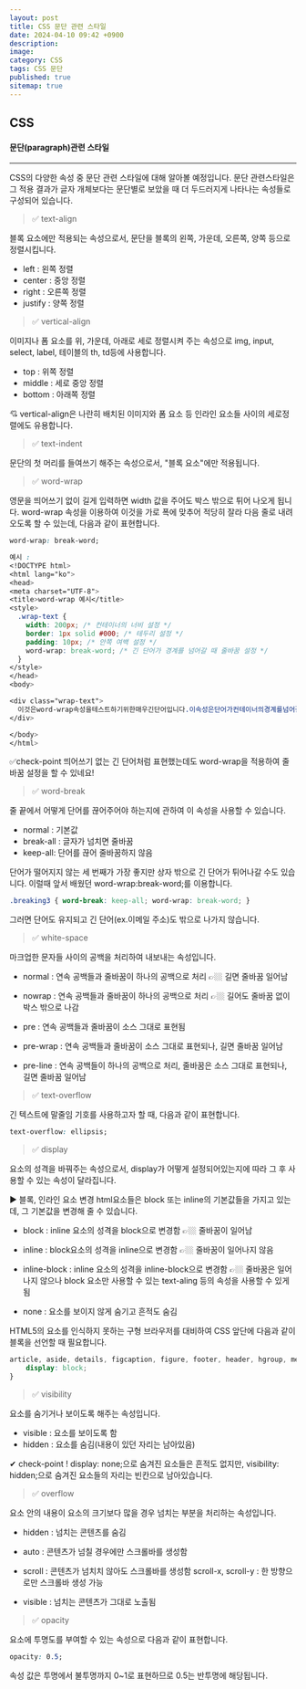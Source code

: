 ```yaml
---
layout: post
title: CSS 문단 관련 스타일
date: 2024-04-10 09:42 +0900
description: 
image: 
category: CSS
tags: CSS 문단
published: true
sitemap: true
---
```


## CSS 

#### 문단(paragraph)관련 스타일

<hr />

CSS의 다양한 속성 중 문단 관련 스타일에 대해 알아볼 예정입니다.
문단 관련스타일은 그 적용 결과가 글자 개체보다는 문단별로 보았을 때 더 두드러지게 나타나는 속성들로 구성되어 있습니다.

>  ✅ text-align

블록 요소에만 적용되는 속성으로서, 문단을 블록의 왼쪽, 가운데, 오른쪽, 양쪽 등으로 정렬시킵니다.

- left : 왼쪽 정렬
- center : 중앙 정렬
- right : 오른쪽 정렬
- justify : 양쪽 정렬

> ✅ vertical-align

이미지나 폼 요소를 위, 가운데, 아래로 세로 정렬시켜 주는 속성으로 img, input, select, label, 테이블의 th, td등에 사용합니다.

- top : 위쪽 정렬
- middle : 세로 중앙 정렬
- bottom : 아래쪽 정렬

💘 vertical-align은 나란히 배치된 이미지와 폼 요소 등 인라인 요소들 사이의 세로정렬에도 유용합니다.

> ✅ text-indent

문단의 첫 머리를 들여쓰기 해주는 속성으로서, "블록 요소"에만 적용됩니다.

> ✅ word-wrap

영문을 띄어쓰기 없이 길게 입력하면 width 값을 주어도 박스 밖으로 튀어 나오게 됩니다.
word-wrap 속성을 이용하여 이것을 가로 폭에 맞추어 적당히 잘라 다음 줄로 내려오도록 할 수 있는데, 다음과 같이 표현합니다.

````css
word-wrap: break-word;

예시 : 
<!DOCTYPE html>
<html lang="ko">
<head>
<meta charset="UTF-8">
<title>word-wrap 예시</title>
<style>
  .wrap-text {
    width: 200px; /* 컨테이너의 너비 설정 */
    border: 1px solid #000; /* 테두리 설정 */
    padding: 10px; /* 안쪽 여백 설정 */
    word-wrap: break-word; /* 긴 단어가 경계를 넘어갈 때 줄바꿈 설정 */
  }
</style>
</head>
<body>

<div class="wrap-text">
  이것은word-wrap속성을테스트하기위한매우긴단어입니다.이속성은단어가컨테이너의경계를넘어갈때줄바꿈을하도록합니다.
</div>

</body>
</html>
````

✅check-point
띄어쓰기 없는 긴 단어처럼 표현했는데도 word-wrap을 적용하여 줄바꿈 설정을 할 수 있네요!

>✅ word-break

줄 끝에서 어떻게 단어를 끊어주어야 하는지에 관하여 이 속성을 사용할 수 있습니다.

- normal : 기본값
- break-all : 글자가 넘치면 줄바꿈
- keep-all: 단어를 끊어 줄바꿈하지 않음

단어가 떨어지지 않는 세 번째가 가장 좋지만 상자 밖으로 긴 단어가 튀어나갈 수도 있습니다.
이럴때 앞서 배웠던 word-wrap:break-word;를 이용합니다.

````css
.breaking3 { word-break: keep-all; word-wrap: break-word; }
````
그러면 단어도 유지되고 긴 단어(ex.이메일 주소)도 밖으로 나가지 않습니다.


> ✅ white-space

마크업한 문자들 사이의 공백을 처리하여 내보내는 속성입니다.

- normal : 연속 공백들과 줄바꿈이 하나의 공백으로 처리 👉🏼 길면 줄바꿈 일어남

- nowrap : 연속 공백들과 줄바꿈이 하나의 공백으로 처리 👉🏼 길어도 줄바꿈 없이 박스 밖으로 나감

- pre : 연속 공백들과 줄바꿈이 소스 그대로 표현됨

- pre-wrap : 연속 공백들과 줄바꿈이 소스 그대로 표현되나, 길면 줄바꿈 일어남

- pre-line : 연속 공백들이 하나의 공백으로 처리, 줄바꿈은 소스 그대로 표현되나, 길면 줄바꿈 일어남

> ✅ text-overflow

긴 텍스트에 말줄임 기호를 사용하고자 할 때, 다음과 같이 표현합니다.

````css
text-overflow: ellipsis;
````

> ✅ display

요소의 성격을 바꿔주는 속성으로서, display가 어떻게 설정되어있는지에 따라 그 후 사용할 수 있는 속성이 달라집니다.

▶ 블록, 인라인 요소 변경
html요소들은 block 또는 inline의 기본값들을 가지고 있는데, 그 기본값을 변경해 줄 수 있습니다.

- block : inline 요소의 성격을 block으로 변경함 👉🏼 줄바꿈이 일어남

- inline : block요소의 성격을 inline으로 변경함 👉🏼 줄바꿈이 일어나지 않음

- inline-block : inline 요소의 성격을 inline-block으로 변경함 👉🏼 줄바꿈은 일어나지 않으나 block 요소만 사용할 수 있는 text-aling 등의 속성을 사용할 수 있게 됨

- none : 요소를 보이지 않게 숨기고 흔적도 숨김

HTML5의 요소를 인식하지 못하는 구형 브라우저를 대비하여 CSS 앞단에 다음과 같이 블록을 선언할 때 필요합니다.

````css
article, aside, details, figcaption, figure, footer, header, hgroup, menu, nav, section {
    display: block;
}
````

> ✅ visibility
 
요소를 숨기거나 보이도록 해주는 속성입니다.

- visible : 요소를 보이도록 함
- hidden : 요소를 숨김(내용이 있던 자리는 남아있음)

✔ check-point !
display: none;으로 숨겨진 요소들은 흔적도 없지만, visibility: hidden;으로 숨겨진 요소들의 자리는 빈칸으로 남아있습니다.


> ✅ overflow

요소 안의 내용이 요소의 크기보다 많을 경우 넘치는 부분을 처리하는 속성입니다.

- hidden : 넘치는 콘텐츠를 숨김
- auto : 콘텐츠가 넘칠 경우에만 스크롤바를 생성함
- scroll : 콘텐츠가 넘치치 않아도 스크롤바를 생성함
scroll-x, scroll-y : 한 방향으로만 스크롤바 생성 가능

- visible : 넘치는 콘텐츠가 그대로 노출됨

> ✅ opacity

요소에 투명도를 부여할 수 있는 속성으로 다음과 같이 표현합니다.

````css
opacity: 0.5;
````

속성 값은 투명에서 불투명까지 0~1로 표현하므로 0.5는 반투명에 해당됩니다.




